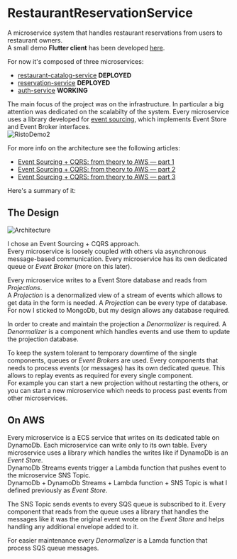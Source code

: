 # RestaurantReservationService
A microservice system that handles restaurant reservations from users to restaurant owners.  
A small demo **Flutter client** has been developed [here](https://github.com/Danver97/RistoCustomer).

For now it's composed of three microservices:
- [restaurant-catalog-service](https://github.com/Danver97/restaurant-catalog-service) **DEPLOYED**
- [reservation-service](https://github.com/Danver97/reservation-service) **DEPLOYED**
- [auth-service](https://github.com/Danver97/auth-service) **WORKING**

The main focus of the project was on the infrastructure. In particular a big attention was dedicated on the scalabilty of the system.
Every microservice uses a library developed for [event sourcing](https://github.com/Danver97/eventSourcing), which implements Event Store and Event Broker interfaces.  
![RistoDemo2](https://user-images.githubusercontent.com/28715404/65910058-385c9000-e3ca-11e9-89e7-a4c0f424589e.gif)

For more info on the architecture see the following articles:
- [Event Sourcing + CQRS: from theory to AWS — part 1](https://medium.com/@chri.pae/event-sourcing-cqrs-from-theory-to-aws-part-1-cb5134a035d5?source=friends_link&sk=aaf1d0d5ddb4ab875cc6532d75c39fde)
- [Event Sourcing + CQRS: from theory to AWS — part 2](https://medium.com/@chri.pae/event-sourcing-cqrs-from-theory-to-aws-part-2-50f126014d91?source=friends_link&sk=71ecc5c07e775018d56332c3c8abf2e5)
- [Event Sourcing + CQRS: from theory to AWS — part 3](https://medium.com/@chri.pae/event-sourcing-cqrs-from-theory-to-aws-part-3-87172efa3971?source=friends_link&sk=17acf8fbdc7b77630420c285c0f12881)

Here's a summary of it:

## The Design

![Architecture](https://user-images.githubusercontent.com/28715404/65134055-ffa0dc00-da03-11e9-8bec-3b7d0d6fef64.png)

I chose an Event Sourcing + CQRS approach.  
Every microservice is loosely coupled with others via asynchronous message-based communication. Every microservice has its own dedicated queue or *Event Broker* (more on this later).

Every microservice writes to a Event Store database and reads from *Projections*.  
A *Projection* is a denormalized view of a stream of events which allows to get data in the form is needed. A *Projection* can be every type of database. For now I sticked to MongoDb, but my design allows any database required.

In order to create and maintain the projection a *Denormalizer* is required. A *Denormalizer* is a component which handles events and use them to update the projection database.

To keep the system tolerant to temporary downtime of the single components, queues or *Event Brokers* are used. Every components that needs to process events (or messages) has its own dedicated queue. This allows to replay events as required for every single component.  
For example you can start a new projection without restarting the others, or you can start a new microservice which needs to process past events from other microservices.

## On AWS

Every microservice is a ECS service that writes on its dedicated table on DynamoDb. Each microservice can write only to its own table.  Every microservice uses a library which handles the writes like if DynamoDb is an *Event Store*.  
DynamoDb Streams events trigger a Lambda function that pushes event to the microservice SNS Topic.  
DynamoDb + DynamoDb Streams + Lambda function + SNS Topic is what I defined previously as *Event Store*.

The SNS Topic sends events to every SQS queue is subscribed to it. Every component that reads from the queue uses a library that handles the messages like it was the original event wrote on the *Event Store* and helps handling any additional envelope added to it.

For easier maintenance every *Denormalizer* is a Lamda function that process SQS queue messages.

[comment]: <![AWS Microservice Architecture](https://github.com/Danver97/TheForkReplica/blob/master/Microservice%20Architecture.svg)>
